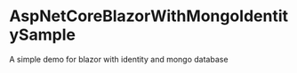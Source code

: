# AspNetCoreBlazorWithMongoIdentitySample
A simple demo for blazor with identity and mongo database
